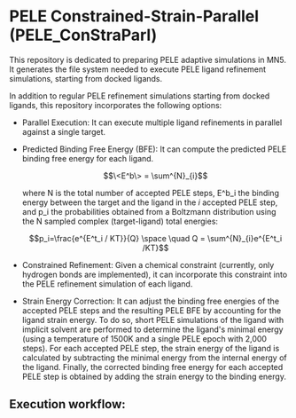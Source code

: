 # PELE Constrained-Strain-Parallel (PELE_ConStraParl)

This repository is dedicated to preparing PELE adaptive simulations in MN5. It generates the file system needed to execute PELE ligand refinement simulations, starting from docked ligands.

In addition to regular PELE refinement simulations starting from docked ligands, this repository incorporates the following options:

- Parallel Execution: It can execute multiple ligand refinements in parallel against a single target.
- Predicted Binding Free Energy (BFE): It can compute the predicted PELE binding free energy for each ligand.

  $$\<E^b\> = \sum^{N}_{i}$$
  
  where N is the total number of accepted PELE steps, E^b_i the binding energy between the target and the ligand in the $i$ accepted PELE step, and p_i the probabilities obtained from a Boltzmann distribution using the N sampled complex (target-ligand) total energies:
  
  $$p_i=\frac{e^{E^t_i / KT}}{Q} \space \quad Q = \sum^{N}_{i}e^{E^t_i /KT}$$
  
- Constrained Refinement: Given a chemical constraint (currently, only hydrogen bonds are implemented), it can incorporate this constraint into the PELE refinement simulation of each ligand.
- Strain Energy Correction: It can adjust the binding free energies of the accepted PELE steps and the resulting PELE BFE by accounting for the ligand strain energy. To do so, short PELE simulations of the ligand with implicit solvent are performed to determine the ligand's minimal energy (using a temperature of 1500K and a single PELE epoch with 2,000 steps). For each accepted PELE step, the strain energy of the ligand is calculated by subtracting the minimal energy from the internal energy of the ligand. Finally, the corrected binding free energy for each accepted PELE step is obtained by adding the strain energy to the binding energy.

## Execution workflow:

